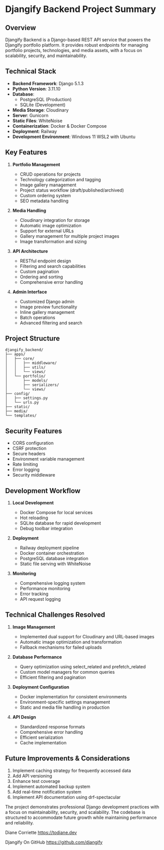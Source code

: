 # Djangify Backend Project Summary

## Overview
Djangify Backend is a Django-based REST API service that powers the Djangify portfolio platform. It provides robust endpoints for managing portfolio projects, technologies, and media assets, with a focus on scalability, security, and maintainability.

## Technical Stack
- **Backend Framework**: Django 5.1.3
- **Python Version**: 3.11.10
- **Database**: 
  - PostgreSQL (Production)
  - SQLite (Development)
- **Media Storage**: Cloudinary
- **Server**: Gunicorn
- **Static Files**: WhiteNoise
- **Containerization**: Docker & Docker Compose
- **Deployment**: Railway
- **Development Environment**: Windows 11 WSL2 with Ubuntu

## Key Features
1. **Portfolio Management**
   - CRUD operations for projects
   - Technology categorization and tagging
   - Image gallery management
   - Project status workflow (draft/published/archived)
   - Custom ordering system
   - SEO metadata handling

2. **Media Handling**
   - Cloudinary integration for storage
   - Automatic image optimization
   - Support for external URLs
   - Gallery management for multiple project images
   - Image transformation and sizing

3. **API Architecture**
   - RESTful endpoint design
   - Filtering and search capabilities
   - Custom pagination
   - Ordering and sorting
   - Comprehensive error handling

4. **Admin Interface**
   - Customized Django admin
   - Image preview functionality
   - Inline gallery management
   - Batch operations
   - Advanced filtering and search

## Project Structure
```
djangify_backend/
├── apps/
│   ├── core/
│   │   ├── middleware/
│   │   ├── utils/
│   │   └── views/
│   └── portfolio/
│       ├── models/
│       ├── serializers/
│       └── views/
├── config/
│   ├── settings.py
│   └── urls.py
├── static/
├── media/
└── templates/
```

## Security Features
- CORS configuration
- CSRF protection
- Secure headers
- Environment variable management
- Rate limiting
- Error logging
- Security middleware

## Development Workflow
1. **Local Development**
   - Docker Compose for local services
   - Hot reloading
   - SQLite database for rapid development
   - Debug toolbar integration

2. **Deployment**
   - Railway deployment pipeline
   - Docker container orchestration
   - PostgreSQL database integration
   - Static file serving with WhiteNoise

3. **Monitoring**
   - Comprehensive logging system
   - Performance monitoring
   - Error tracking
   - API request logging

## Technical Challenges Resolved
1. **Image Management**
   - Implemented dual support for Cloudinary and URL-based images
   - Automatic image optimization and transformation
   - Fallback mechanisms for failed uploads

2. **Database Performance**
   - Query optimization using select_related and prefetch_related
   - Custom model managers for common queries
   - Efficient filtering and pagination

3. **Deployment Configuration**
   - Docker implementation for consistent environments
   - Environment-specific settings management
   - Static and media file handling in production

4. **API Design**
   - Standardized response formats
   - Comprehensive error handling
   - Efficient serialization
   - Cache implementation

## Future Improvements & Considerations
1. Implement caching strategy for frequently accessed data
2. Add API versioning
3. Enhance test coverage
4. Implement automated backup system
5. Add real-time notification system
6. Implement API documentation using drf-spectacular

The project demonstrates professional Django development practices with a focus on maintainability, security, and scalability. The codebase is structured to accommodate future growth while maintaining performance and reliability.

Diane Corriette
https://todiane.dev

Djangify On GitHub
https://github.com/djangify 